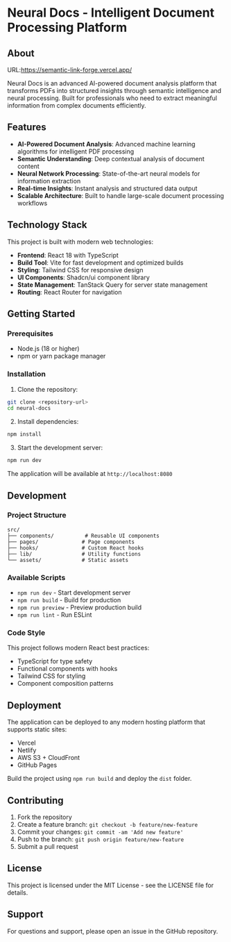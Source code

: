 # Neural Docs - Intelligent Document Processing Platform

## About
URL:https://semantic-link-forge.vercel.app/


Neural Docs is an advanced AI-powered document analysis platform that transforms PDFs into structured insights through semantic intelligence and neural processing. Built for professionals who need to extract meaningful information from complex documents efficiently.

## Features

- **AI-Powered Document Analysis**: Advanced machine learning algorithms for intelligent PDF processing
- **Semantic Understanding**: Deep contextual analysis of document content
- **Neural Network Processing**: State-of-the-art neural models for information extraction
- **Real-time Insights**: Instant analysis and structured data output
- **Scalable Architecture**: Built to handle large-scale document processing workflows

## Technology Stack

This project is built with modern web technologies:

- **Frontend**: React 18 with TypeScript
- **Build Tool**: Vite for fast development and optimized builds
- **Styling**: Tailwind CSS for responsive design
- **UI Components**: Shadcn/ui component library
- **State Management**: TanStack Query for server state management
- **Routing**: React Router for navigation

## Getting Started

### Prerequisites

- Node.js (18 or higher)
- npm or yarn package manager

### Installation

1. Clone the repository:
```bash
git clone <repository-url>
cd neural-docs
```

2. Install dependencies:
```bash
npm install
```

3. Start the development server:
```bash
npm run dev
```

The application will be available at `http://localhost:8080`

## Development

### Project Structure

```
src/
├── components/          # Reusable UI components
├── pages/              # Page components
├── hooks/              # Custom React hooks
├── lib/                # Utility functions
└── assets/             # Static assets
```

### Available Scripts

- `npm run dev` - Start development server
- `npm run build` - Build for production
- `npm run preview` - Preview production build
- `npm run lint` - Run ESLint

### Code Style

This project follows modern React best practices:
- TypeScript for type safety
- Functional components with hooks
- Tailwind CSS for styling
- Component composition patterns

## Deployment

The application can be deployed to any modern hosting platform that supports static sites:

- Vercel
- Netlify
- AWS S3 + CloudFront
- GitHub Pages

Build the project using `npm run build` and deploy the `dist` folder.

## Contributing

1. Fork the repository
2. Create a feature branch: `git checkout -b feature/new-feature`
3. Commit your changes: `git commit -am 'Add new feature'`
4. Push to the branch: `git push origin feature/new-feature`
5. Submit a pull request

## License

This project is licensed under the MIT License - see the LICENSE file for details.

## Support

For questions and support, please open an issue in the GitHub repository.
